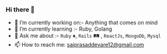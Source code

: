 ### Hi there 👋

- 🔭 I’m currently working on:- Anything that comes on mind
- 🌱 I’m currently learning :- Ruby, Golang
- 💬 Ask me about :- `Ruby` ♦️, `Rails` 🛤️ , `ReactJs`, `MongoDb`, `Mysql`
- 📫 How to reach me: saiprasaddevare12@gmail.com
